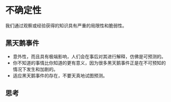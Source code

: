 # 不确定性

我们通过观察或经验获得的知识具有严重的局限性和脆弱性。

## 黑天鹅事件
* 意外性，而且具有极端影响，人们会在事后对其进行解释，仿佛是可预测的。
* 你不知道的事情比你知道的更有意义，因为很多黑天鹅事件正是在不可预知的情况下发生和加剧的。
* 适应黑天鹅事件的存在，不要天真地试图预测。

## 思考
